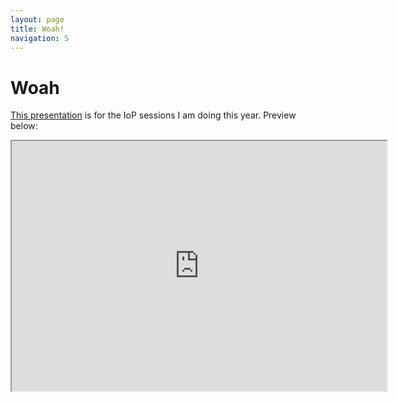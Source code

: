 ```yaml
---
layout: page
title: Woah!
navigation: 5
---
```


# Woah

[This presentation](http://jrowing.com/iop/otherthings/woah#/) is for the IoP sessions I am doing this year. Preview below:

<iframe width="600" height="400" marginheight="0" marginwidth="0" src="http://jrowing.com/iop/otherthings/woah#/">
  <p>Your browser does not support iframes.</p>
</iframe>
